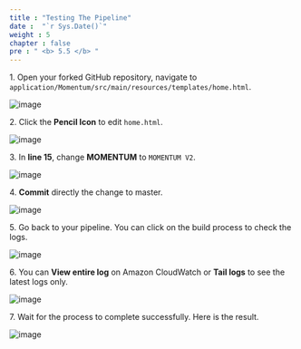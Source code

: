 ```yaml
---
title : "Testing The Pipeline"
date :  "`r Sys.Date()`" 
weight : 5
chapter : false
pre : " <b> 5.5 </b> "
---
```


1\. Open your forked GitHub repository, navigate to `application/Momentum/src/main/resources/templates/home.html`.

![image](/images/5.5/Group51.png)

2\. Click the **Pencil Icon** to edit `home.html`.

![image](/images/5.5/Group52.png)

3\. In **line 15**, change **MOMENTUM** to `MOMENTUM V2`.

![image](/images/5.5/Group53.png)

4\. **Commit** directly the change to master.

![image](/images/5.5/Group54.png)

5\. Go back to your pipeline. You can click on the build process to check the logs.

![image](/images/5.5/Group55.png)

6\. You can **View entire log** on Amazon CloudWatch or **Tail logs** to see the latest logs only.

![image](/images/5.5/Group56.png)

7\. Wait for the process to complete successfully. Here is the result.

![image](/images/5.5/Group57.png)

